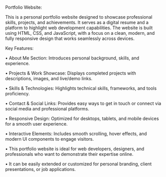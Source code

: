 Portfolio Website:

This is a personal portfolio website designed to showcase professional skills, projects, and achievements. It serves as a digital resume and a platform to highlight web development capabilities. 
The website is built using HTML, CSS, and JavaScript, with a focus on a clean, modern, and fully responsive design that works seamlessly across devices.

Key Features:

• About Me Section: Introduces personal background, skills, and experience.

• Projects & Work Showcase: Displays completed projects with descriptions, images, and live/demo links.

• Skills & Technologies: Highlights technical skills, frameworks, and tools proficiency.

• Contact & Social Links: Provides easy ways to get in touch or connect via social media and professional platforms.

• Responsive Design: Optimized for desktops, tablets, and mobile devices for a smooth user experience.

• Interactive Elements: Includes smooth scrolling, hover effects, and modern UI components to engage visitors.

• This portfolio website is ideal for web developers, designers, and professionals who want to demonstrate their expertise online. 

• It can be easily extended or customized for personal branding, client presentations, or job applications.
